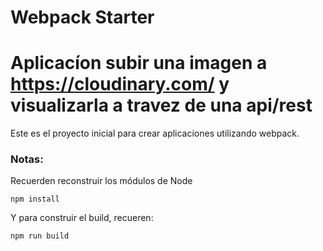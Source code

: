 # Webpack Starter
# Aplicacíon subir una imagen a https://cloudinary.com/ y visualizarla  a travez de una api/rest
Este es el proyecto inicial para crear aplicaciones utilizando webpack.

### Notas:
Recuerden reconstruir los módulos de Node
```
npm install
```

Y para construir el build, recueren:
```
npm run build
```


